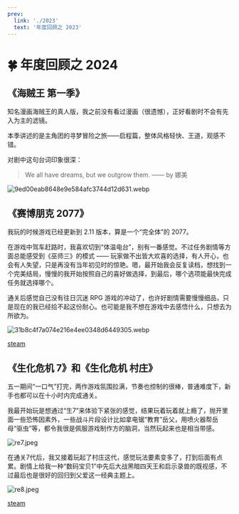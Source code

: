 ```yaml
---
prev:
  link: './2023'
  text: '年度回顾之 2023'
---
```


# 🍀 年度回顾之 2024

## 《海贼王 第一季》

知名漫画海贼王的真人版，我之前没有看过漫画（很遗憾），正好看剧时不会有先入为主的滤镜。

本季讲述的是主角团的寻梦冒险之旅——启程篇，整体风格轻快、王道，观感不错。

对剧中这句台词印象很深：

> We all have dreams, but we outgrow them. —— by 娜美

![9ed00eab8648e9e584afc3744d12d631.webp](https://s1.imagehub.cc/images/2024/02/21/9ed00eab8648e9e584afc3744d12d631.webp)

## 《赛博朋克 2077》

我玩的时候游戏已经更新到 2.11 版本，算是一个“完全体”的 2077。

在游戏中驾车赶路时，我喜欢切到“体温电台”，别有一番感觉。不过任务剧情等方面总能感受到《巫师三》的模式 —— 玩家做不出皆大欢喜的选择，有人开心，也会有人失望，只是再没有当年初见时的惊艳。嗯，最开始我会反复读档，想找到一个完美结局，慢慢的我开始按照自己的喜好做选择，到最后，哪个选项能最快完成任务就选择哪个。

通关后感觉自己没有往日沉迷 RPG 游戏的冲动了，也许好剧情需要慢慢细品，只是现在的我已经拾不起这份耐心。也可能是我不想在游戏中去感悟什么，只想去为所欲为。

![31b8c4f7a074e216e4ee0348d6449305.webp](https://s1.imagehub.cc/images/2024/03/29/31b8c4f7a074e216e4ee0348d6449305.webp)

[steam](https://store.steampowered.com/app/1091500/)

## 《生化危机 7》和《生化危机 村庄》

五一期间“一口气”打完，两作游戏氛围拉满，节奏也控制的很棒，普通难度下，新手也都可以在十小时内完成通关。

我最开始玩是想通过“生7”来体验下紧张的感觉，结果玩着玩着就上瘾了，抛开里面一些恐怖因素外，一些战斗片段设计比如拿电锯“教育”岳父，用喷火器帮岳母“驱虫”等，都令我很是佩服游戏制作方的脑洞，当然玩起来也是相当带感。

![re7.jpeg](https://s1.imagehub.cc/images/2024/05/30/a025099ffd189b46d3d1f800255fe816.jpeg)

在通关7代后，我又接着玩起了村庄这代，感觉玩法要素变多了，打到后面有点累。剧情上给我一种“数码宝贝1”中先后大战黑暗四天王和启示录兽的既视感，不过最后也是很好的回归到父爱这一经典主题上。

![re8.jpeg](https://s1.imagehub.cc/images/2024/05/30/b476ff222f3390b0d65db1bb0430b286.jpeg)

[steam](https://store.steampowered.com/sub/823469/)

